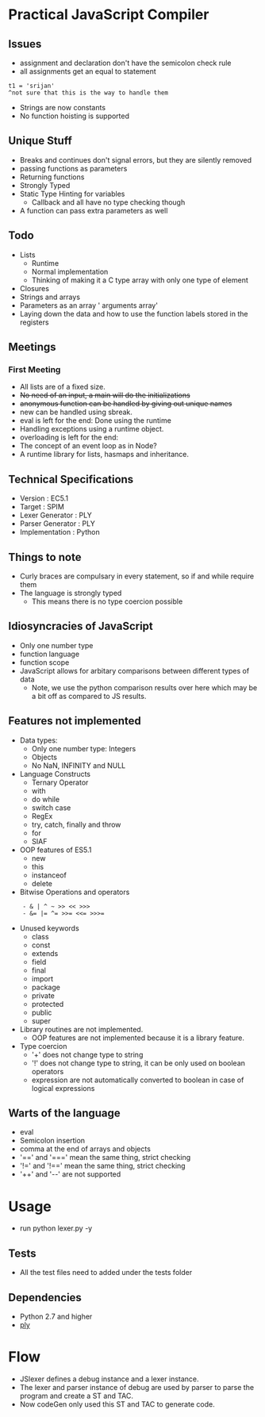# Practical JavaScript Compiler

## Issues
- assignment and declaration don't have the semicolon check rule
- all assignments get an equal to statement

```
t1 = 'srijan'
^not sure that this is the way to handle them
```

- Strings are now constants
- No function hoisting is supported

## Unique Stuff
- Breaks and continues don't signal errors, but they are silently removed
- passing functions as parameters
- Returning functions 
- Strongly Typed 
- Static Type Hinting for variables
    - Callback and all have no type checking though
- A function can pass extra parameters as well

## Todo
- Lists
    - Runtime
    - Normal implementation
    - Thinking of making it a C type array with only one type of element
- Closures
- Strings and arrays
- Parameters as an array ' arguments array'
- Laying down the data and how to use the function labels stored in the registers

## Meetings
### First Meeting
- All lists are of a fixed size.
- ~~No need of an input, a main will do the initializations~~
- ~~anonymous function can be handled by giving out unique names~~
- new can be handled using sbreak.
- eval is left for the end: Done using the runtime
- Handling exceptions using a runtime object.
- overloading is left for the end: 
- The concept of an event loop as in Node?
- A runtime library for lists, hasmaps and inheritance.

## Technical Specifications
- Version                              : EC5.1
- Target                               : SPIM
- Lexer Generator                      : PLY
- Parser Generator                     : PLY
- Implementation                       : Python

## Things to note
- Curly braces are compulsary in every statement, so if and while require them
- The language is strongly typed
    - This means there is no type coercion possible

## Idiosyncracies of JavaScript 
- Only one number type
- function language
- function scope
- JavaScript allows for arbitary comparisons between different types of data
    - Note, we use the python comparison results over here which may be a bit off
      as compared to JS results.

## Features not implemented
- Data types:
    - Only one number type: Integers
    - Objects
    - No NaN, INFINITY and NULL
- Language Constructs
    - Ternary Operator
    - with
    - do while
    - switch case
    - RegEx
    - try, catch, finally and throw
    - for 
    - SIAF
- OOP features of ES5.1
    - new
    - this
    - instanceof
    - delete
- Bitwise Operations and operators
```
    - & | ^ ~ >> << >>>
    - &= |= ^= >>= <<= >>>=
```
- Unused keywords
    - class
    - const
    - extends
    - field
    - final
    - import
    - package
    - private
    - protected
    - public
    - super
- Library routines are not implemented.
    - OOP features are not implemented because it is a library feature.
- Type coercion
    - '+' does not change type to string
    - '!' does not change type to string, it can be only used on boolean operators
    - expression are not automatically converted to boolean in case of logical expressions

## Warts of the language
- eval
- Semicolon insertion
- comma at the end of arrays and objects
- '==' and '===' mean the same thing, strict checking
- '!=' and '!==' mean the same thing, strict checking
- '++' and '--' are not supported

# Usage
- run python lexer.py -y <testFileName>

## Tests
- All the test files need to added under the tests folder

## Dependencies
- Python 2.7 and higher
- [ply](https://github.com/dabeaz/ply)

# Flow
- JSlexer defines a debug instance and a lexer instance.
- The lexer and parser instance of debug are used by parser to parse the program and create a ST and TAC.
- Now codeGen only used this ST and TAC to generate code.
